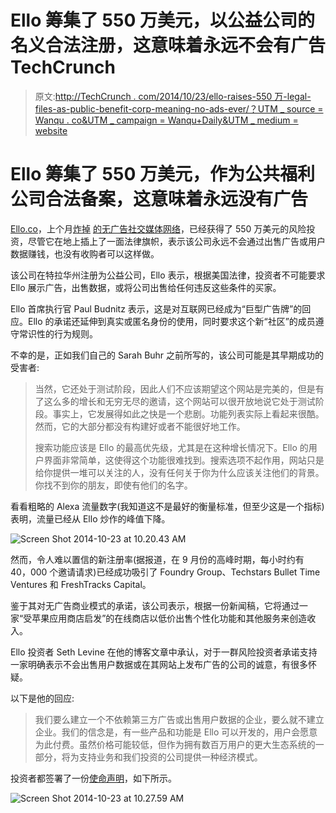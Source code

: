 # Ello 筹集了 550 万美元，以公益公司的名义合法注册，这意味着永远不会有广告 TechCrunch

> 原文:[http://TechCrunch . com/2014/10/23/ello-raises-550 万-legal-files-as-public-benefit-corp-meaning-no-ads-ever/？UTM _ source = Wanqu . co&UTM _ campaign = Wanqu+Daily&UTM _ medium = website](http://techcrunch.com/2014/10/23/ello-raises-5-5-million-legally-files-as-public-benefit-corp-meaning-no-ads-ever/?utm_source=wanqu.co&utm_campaign=Wanqu+Daily&utm_medium=website)



# Ello 筹集了 550 万美元，作为公共福利公司合法备案，这意味着永远没有广告



[Ello.co](https://ello.co/beta-public-profiles)，上个月[炸掉](https://beta.techcrunch.com/2014/09/25/ello-ello-new-no-ads-social-network-ello-is-blowing-up-right-now/) [的无广告社交媒体网络](https://beta.techcrunch.com/2014/09/29/no-people-are-not-leaving-facebook-in-droves-for-ello/)，已经获得了 550 万美元的风险投资，尽管它在地上插上了一面法律旗帜，表示该公司永远不会通过出售广告或用户数据赚钱，也没有收购者可以这样做。

该公司在特拉华州注册为公益公司，Ello 表示，根据美国法律，投资者不可能要求 Ello 展示广告，出售数据，或将公司出售给任何违反这些条件的买家。

Ello 首席执行官 Paul Budnitz 表示，这是对互联网已经成为“巨型广告牌”的回应。Ello 的承诺还延伸到真实或匿名身份的使用，同时要求这个新“社区”的成员遵守常识性的行为规则。

不幸的是，正如我们自己的 Sarah Buhr 之前所写的，该公司可能是其早期成功的受害者:

> 当然，它还处于测试阶段，因此人们不应该期望这个网站是完美的，但是有了这么多的增长和无穷无尽的邀请，这个网站可以很开放地说它处于测试阶段。事实上，它发展得如此之快是一个悲剧。功能列表实际上看起来很酷。然而，它的大部分都没有构建好或者不能很好地工作。
> 
> 搜索功能应该是 Ello 的最高优先级，尤其是在这种增长情况下。Ello 的用户界面非常简单，这使得这个功能很难找到。搜索选项不起作用，网站只是给你提供一堆可以关注的人，没有任何关于你为什么应该关注他们的背景。你找不到你的朋友，即使有他们的名字。

看看粗略的 Alexa 流量数字(我知道这不是最好的衡量标准，但至少这是一个指标)表明，流量已经从 Ello 炒作的峰值下降。

![Screen Shot 2014-10-23 at 10.20.43 AM](../Images/3f22c6b6038b7324cf8f69454388e140.png)

然而，令人难以置信的新注册率(据报道，在 9 月份的高峰时期，每小时约有 40，000 个邀请请求)已经成功吸引了 Foundry Group、Techstars Bullet Time Ventures 和 FreshTracks Capital。

鉴于其对无广告商业模式的承诺，该公司表示，根据一份新闻稿，它将通过一家“受苹果应用商店启发”的在线商店以低价出售个性化功能和其他服务来创造收入。

Ello 投资者 Seth Levine 在他的博客文章中承认，对于一群风险投资者承诺支持一家明确表示不会出售用户数据或在其网站上发布广告的公司的诚意，有很多怀疑。

以下是他的回应:

> 我们要么建立一个不依赖第三方广告或出售用户数据的企业，要么就不建立企业。我们的信念是，有一些产品和功能是 Ello 可以开发的，用户会愿意为此付费。虽然价格可能较低，但作为拥有数百万用户的更大生态系统的一部分，将为支持业务和我们投资的公司提供一种经济模式。

投资者都签署了一份[使命声明](https://ello.co/downloads/ello-pbc.pdf)，如下所示。

![Screen Shot 2014-10-23 at 10.27.59 AM](../Images/d4e3da49fa2448ec6a7f240fb7af7143.png)